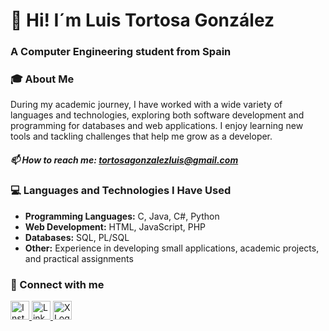 # 👋 Hi! I´m Luis Tortosa González 
### A Computer Engineering student from Spain

### 🎓 About Me
During my academic journey, I have worked with a wide variety of languages and technologies,
exploring both software development and programming for databases and web applications.
I enjoy learning new tools and tackling challenges that help me grow as a developer.

##### 📫 How to reach me: [tortosagonzalezluis@gmail.com](mailto:tortosagonzalezluis@gmail.com)

### 💻 Languages and Technologies I Have Used
- **Programming Languages:** C, Java, C#, Python
- **Web Development:** HTML, JavaScript, PHP
- **Databases:** SQL, PL/SQL
- **Other:** Experience in developing small applications, academic projects, and practical assignments

### 🌟 Connect with me

  <a href="https://instagram.com/luuistg_" target="_blank" >
    <img src="https://cdn.jsdelivr.net/npm/simple-icons@v8/icons/instagram.svg" alt="Instagram Logo" width="30" height="30">
  </a>
  
  <a href="https://www.linkedin.com/in/luis-tortosa-gonzalez-8b99b82b6/" target="_blank" >
    <img src="https://simpleicons.org/icons/linkedin.svg" alt="Linkedin Logo" width="30" height="30">
  </a>
  
  <a href="https://x.com/Luuistg" target="_blank" >
    <img src="https://simpleicons.org/icons/x.svg" alt="X Logo" width="30" height="30">
  </a>





